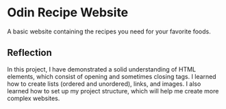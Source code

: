 # Odin Recipe Website
A basic website containing the recipes you need for your favorite foods.

## Reflection
In this project, I have demonstrated a solid understanding of HTML elements, which consist of opening and sometimes closing tags. I learned how to create lists (ordered and unordered), links, and images. I also learned how to set up my project structure, which will help me create more complex websites.
